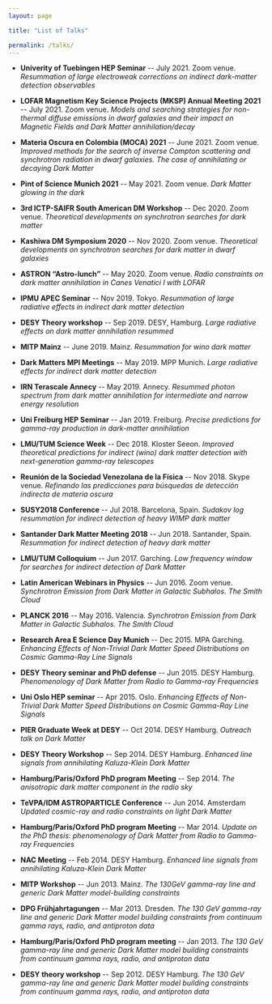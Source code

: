 ```yaml
---
layout: page

title: "List of Talks"

permalink: /talks/
---
```


<!-- ### 2021 -->

* **Univerity of Tuebingen HEP Seminar** -- July 2021. Zoom venue. 
*Resummation of large electroweak corrections on indirect dark-matter detection observables*

* **LOFAR Magnetism Key Science Projects (MKSP) Annual Meeting 2021** -- July 2021. Zoom venue.
*Models and searching strategies for non-thermal diffuse emissions in dwarf galaxies and their impact on Magnetic Fields and Dark Matter annihilation/decay*

* **Materia Oscura en Colombia (MOCA) 2021** -- June 2021. Zoom venue.
*Improved methods for the search of inverse Compton scattering and synchrotron radiation in dwarf galaxies. The case of annihilating or decaying Dark Matter*

* **Pint of Science Munich 2021** -- May 2021. Zoom venue. 
*Dark Matter glowing in the dark*

<!-- ### 2020 -->

* **3rd ICTP-SAIFR South American DM Workshop** -- Dec 2020. Zoom venue. 
*Theoretical developments on synchrotron searches for dark matter*

* **Kashiwa DM Symposium 2020** -- Nov 2020.  Zoom venue. 
*Theoretical developments on synchrotron searches for dark matter in dwarf galaxies*

* **ASTRON “Astro-lunch”** -- May 2020. Zoom venue. 
*Radio constraints on dark matter annihilation in Canes Venatici I with LOFAR*

<!-- ### 2019 -->

* **IPMU APEC Seminar** -- Nov 2019. Tokyo. 
*Resummation of large radiative effects in indirect dark matter detection*

* **DESY Theory workshop** -- Sep 2019. DESY, Hamburg. 
*Large radiative effects on dark matter annihilation resummed*

* **MITP Mainz** -- June 2019. Mainz. 
*Resummation for wino dark matter*

* **Dark Matters MPI Meetings** -- May 2019. MPP Munich. 
*Large radiative effects for indirect dark matter detection*

* **IRN Terascale Annecy** -- May 2019. Annecy.
*Resummed photon spectrum from dark matter annihilation for intermediate and narrow energy resolution*

* **Uni Freiburg HEP Seminar** -- Jan 2019. Freiburg.
*Precise predictions for gamma-ray production in dark-matter annihilation*

<!-- ### 2018 -->

* **LMU/TUM Science Week** -- Dec 2018. Kloster Seeon. 
*Improved theoretical predictions for indirect (wino) dark matter detection with next-generation gamma-ray telescopes* 

* **Reunión de la Sociedad Venezolana de la Física** -- Nov 2018. Skype venue.
*Refinando las predicciones para búsquedas de detección indirecta de materia oscura*

* **SUSY2018 Conference** -- Jul 2018. Barcelona, Spain. 
*Sudakov log resummation for indirect detection of heavy WIMP dark matter*

* **Santander Dark Matter Meeting 2018** -- Jun 2018. Santander, Spain.
*Resummation for indirect detection of heavy dark matter*

<!-- ### 2017 -->

* **LMU/TUM Colloquium** -- Jun 2017. Garching. 
*Low frequency window for searches for indirect detection of Dark Matter*

<!-- ### 2016 -->

* **Latin American Webinars in Physics** -- Jun 2016. Zoom venue. 
*Synchrotron Emission from Dark Matter in Galactic Subhalos. The Smith Cloud*

* **PLANCK 2016** -- May 2016. Valencia. 
*Synchrotron Emission from Dark Matter in Galactic Subhalos. The Smith Cloud*

<!-- ### 2015 -->

* **Research Area E Science Day Munich** -- Dec 2015. MPA Garching. 
*Enhancing Effects of Non-Trivial Dark Matter Speed Distributions on Cosmic Gamma-Ray Line Signals*

* **DESY Theory seminar and PhD defense** -- Jun 2015. DESY Hamburg. 
*Phenomenology of Dark Matter from Radio to Gamma-ray Frequencies*

* **Uni Oslo HEP seminar** -- Apr 2015. Oslo.
*Enhancing Effects of Non-Trivial Dark Matter Speed Distributions on Cosmic Gamma-Ray Line Signals*

<!-- ### 2014 -->

* **PIER Graduate Week at DESY** -- Oct 2014. DESY Hamburg. 
*Outreach talk on Dark Matter*

* **DESY Theory Workshop** -- Sep 2014. DESY Hamburg. 
*Enhanced line signals from annihilating Kaluza-Klein Dark Matter*

* **Hamburg/Paris/Oxford PhD program Meeting** -- Sep 2014. 
*The anisotropic dark matter component in the radio sky*

* **TeVPA/IDM ASTROPARTICLE Conference** -- Jun 2014. Amsterdam
*Updated cosmic-ray and radio constraints on light Dark Matter*

* **Hamburg/Paris/Oxford PhD program Meeting** -- Mar 2014. 
*Update on the PhD thesis: phenomenology of Dark Matter from Radio to Gamma-ray Frequencies*

* **NAC Meeting** -- Feb 2014. DESY Hamburg. 
*Enhanced line signals from annihilating Kaluza-Klein Dark Matter*

<!-- ### 2013 -->

* **MITP Workshop** -- Jun 2013. Mainz. 
*The 130GeV gamma-ray line and generic Dark Matter model-building constraints*

* **DPG Frühjahrtagungen** -- Mar 2013. Dresden. 
*The 130 GeV gamma-ray line and generic Dark Matter model building constraints from continuum gamma rays, radio, and antiproton data*

* **Hamburg/Paris/Oxford PhD program meeting** -- Jan 2013. 
*The 130 GeV gamma-ray line and generic Dark Matter model building constraints from continuum gamma rays, radio, and antiproton data*

<!-- ### 2012 -->

* **DESY theory workshop** -- Sep 2012. DESY Hamburg. 
*The 130 GeV gamma-ray line and generic Dark Matter model building constraints from continuum gamma rays, radio, and antiproton data*

